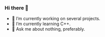 ### Hi there 👋


- 🔭 I’m currently working on several projects.
- 🌱 I’m currently learning C++.
- 💬 Ask me about nothing, preferably.
<!--
- 📫 How to reach me: ...
- 😄 Pronouns: ...
- ⚡ Fun fact: ...
- 👯 I’m looking to collaborate on ...
- 🤔 I’m looking for help with ...
-->
